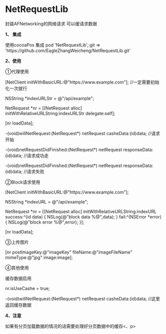 # NetRequestLib
封装AFNetworking的网络请求  可以缓请求数据

<p><b>1、 集成</b></p>
<p>使用cocoaPos 集成     pod 'NetRequestLib',:git => 'https://github.com/EagleZhangWeicheng/NetRequestLib.git'</p>

<p><b>2、使用</b></p>
<p>①代理使用</p>
<p>[NetClient initWithBasicURL:@"https://www.example.com"]; //一定需要初始化一次就行</p>
<p>NSString *indexURLStr = @"/api/example";</p>
<p>NetRequest *nr = [[NetRequest alloc] initWithRelativeURLString:indexURLStr delegate:self];</p>
<p>[nr loadData];</p>

<p>-(void)willNetRequest:(NetRequest*) netRequest casheData:(id)data; //请求开始</p>
<p>-(void)netRequestDidFinished:(NetRequest*) netRequest responseData:(id)data;  //请求成功走</p>
<p>-(void)netRequestDidFinished:(NetRequest*) netRequest responseData:(id)data; //请求失败</p>

<p>②Block请求使用</p>
<p>[NetClient initWithBasicURL:@"https://www.example.com"];</p>
<p>NSString *indexURL = @"/api/example";</p>

<p>NetRequest *nr = [[NetRequest alloc] initWithRelativeURLString:indexURL
success:^(id data) {
NSLog(@"block data %@",data);
} fail:^(NSError *error) {
NSLog(@"block error %@",error);
}];</p>
<p>[nr loadData];</p>


<p>③上传图片</p>
[nr postImageKey:@"imageKey" fileName:@"imageFileName" mimeType:@"jpg" image:image];


<p>④其他使用</p>
<p>缓存数据启用</p>
<p>nr.isUseCashe = true;</p>
<p>-(void)willNetRequest:(NetRequest*) netRequest casheData:(id)data; //这里返回缓存数据</p>


<p><b>4、注意</b></p>
<p>如果有分页加载数据的情况的话需要处理好分页数据中的缓存<、p>


